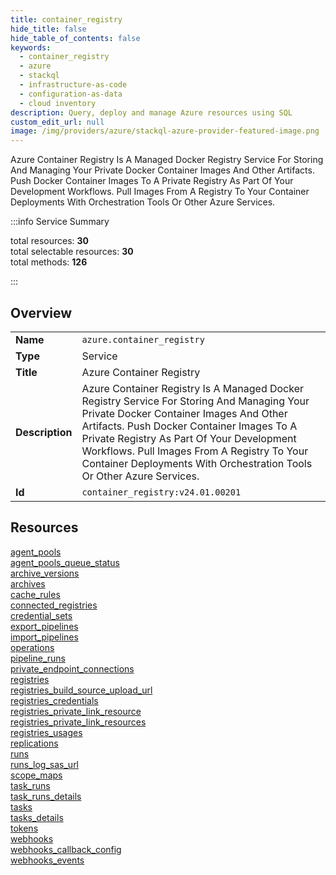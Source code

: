 ```yaml
---
title: container_registry
hide_title: false
hide_table_of_contents: false
keywords:
  - container_registry
  - azure
  - stackql
  - infrastructure-as-code
  - configuration-as-data
  - cloud inventory
description: Query, deploy and manage Azure resources using SQL
custom_edit_url: null
image: /img/providers/azure/stackql-azure-provider-featured-image.png
---
```

Azure Container Registry Is A Managed Docker Registry Service For Storing And Managing Your Private Docker Container Images And Other Artifacts. Push Docker Container Images To A Private Registry As Part Of Your Development Workflows. Pull Images From A Registry To Your Container Deployments With Orchestration Tools Or Other Azure Services.  
    
:::info Service Summary

<div class="row">
<div class="providerDocColumn">
<span>total resources:&nbsp;<b>30</b></span><br />
<span>total selectable resources:&nbsp;<b>30</b></span><br />
<span>total methods:&nbsp;<b>126</b></span><br />
</div>
</div>

:::

## Overview
<table><tbody>
<tr><td><b>Name</b></td><td><code>azure.container_registry</code></td></tr>
<tr><td><b>Type</b></td><td>Service</td></tr>
<tr><td><b>Title</b></td><td>Azure Container Registry</td></tr>
<tr><td><b>Description</b></td><td>Azure Container Registry Is A Managed Docker Registry Service For Storing And Managing Your Private Docker Container Images And Other Artifacts. Push Docker Container Images To A Private Registry As Part Of Your Development Workflows. Pull Images From A Registry To Your Container Deployments With Orchestration Tools Or Other Azure Services.</td></tr>
<tr><td><b>Id</b></td><td><code>container_registry:v24.01.00201</code></td></tr>
</tbody></table>

## Resources
<div class="row">
<div class="providerDocColumn">
<a href="/providers/azure/container_registry/agent_pools/">agent_pools</a><br />
<a href="/providers/azure/container_registry/agent_pools_queue_status/">agent_pools_queue_status</a><br />
<a href="/providers/azure/container_registry/archive_versions/">archive_versions</a><br />
<a href="/providers/azure/container_registry/archives/">archives</a><br />
<a href="/providers/azure/container_registry/cache_rules/">cache_rules</a><br />
<a href="/providers/azure/container_registry/connected_registries/">connected_registries</a><br />
<a href="/providers/azure/container_registry/credential_sets/">credential_sets</a><br />
<a href="/providers/azure/container_registry/export_pipelines/">export_pipelines</a><br />
<a href="/providers/azure/container_registry/import_pipelines/">import_pipelines</a><br />
<a href="/providers/azure/container_registry/operations/">operations</a><br />
<a href="/providers/azure/container_registry/pipeline_runs/">pipeline_runs</a><br />
<a href="/providers/azure/container_registry/private_endpoint_connections/">private_endpoint_connections</a><br />
<a href="/providers/azure/container_registry/registries/">registries</a><br />
<a href="/providers/azure/container_registry/registries_build_source_upload_url/">registries_build_source_upload_url</a><br />
<a href="/providers/azure/container_registry/registries_credentials/">registries_credentials</a><br />
</div>
<div class="providerDocColumn">
<a href="/providers/azure/container_registry/registries_private_link_resource/">registries_private_link_resource</a><br />
<a href="/providers/azure/container_registry/registries_private_link_resources/">registries_private_link_resources</a><br />
<a href="/providers/azure/container_registry/registries_usages/">registries_usages</a><br />
<a href="/providers/azure/container_registry/replications/">replications</a><br />
<a href="/providers/azure/container_registry/runs/">runs</a><br />
<a href="/providers/azure/container_registry/runs_log_sas_url/">runs_log_sas_url</a><br />
<a href="/providers/azure/container_registry/scope_maps/">scope_maps</a><br />
<a href="/providers/azure/container_registry/task_runs/">task_runs</a><br />
<a href="/providers/azure/container_registry/task_runs_details/">task_runs_details</a><br />
<a href="/providers/azure/container_registry/tasks/">tasks</a><br />
<a href="/providers/azure/container_registry/tasks_details/">tasks_details</a><br />
<a href="/providers/azure/container_registry/tokens/">tokens</a><br />
<a href="/providers/azure/container_registry/webhooks/">webhooks</a><br />
<a href="/providers/azure/container_registry/webhooks_callback_config/">webhooks_callback_config</a><br />
<a href="/providers/azure/container_registry/webhooks_events/">webhooks_events</a><br />
</div>
</div>
